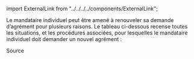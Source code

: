 import ExternalLink from "../../../../components/ExternalLink";

Le mandataire individuel peut être amené à renouveler sa demande d’agrément pour plusieurs raisons. Le tableau ci-dessous recense toutes les situations, et les procédures associées, pour lesquelles le mandataire individuel doit demander un nouvel agrément :

<ExternalLink href="https://www.formulaires.service-public.fr/gf/getNotice.do?cerfaNotice=51367&cerfaFormulaire=13913">Source</ExternalLink>
